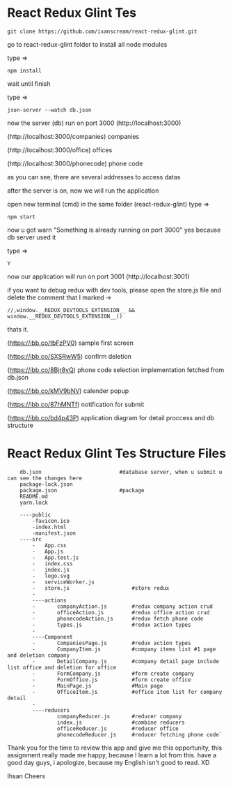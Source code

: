 React Redux Glint Tes
=========================


```
git clone https://github.com/ixanscream/react-redux-glint.git
```


go to react-redux-glint folder to install all node modules

type => 

```
npm install
```

wait until finish

type => 

```
json-server --watch db.json
```

now the server (db) run on port 3000 (http://localhost:3000)

(http://localhost:3000/companies) companies

(http://localhost:3000/office) offices

(http://localhost:3000/phonecode) phone code


as you can see, there are several addresses to access datas

after the server is on, now we will run the application

open new terminal (cmd) in the same folder (react-redux-glint)
type => 

```
npm start
```

now u got warn "Something is already running on port 3000"
yes because db server used it 

type => 

```Y``` 

now our application will run on port 3001  (http://localhost:3001)
 
if you want to debug redux with dev tools, please open the store.js file and delete the comment that I marked
->   
```
//,window.__REDUX_DEVTOOLS_EXTENSION__ && window.__REDUX_DEVTOOLS_EXTENSION__()  
```

thats it.


(https://ibb.co/tbFzPV0) sample first screen

(https://ibb.co/SXSRwW5) confirm deletion

(https://ibb.co/8Bjr8yQ) phone code selection implementation fetched from db.json

(https://ibb.co/kMV9bNV) calender popup

(https://ibb.co/87hMNTf) notification for submit

(https://ibb.co/bd4p43P) application diagram for detail proccess and db structure

React Redux Glint Tes Structure Files
=========================

```
    db.json                         #database server, when u submit u can see the changes here
    package-lock.json
    package.json                    #package
    README.md
    yarn.lock
    
    ----public
        -favicon.ico
        -index.html
        -manifest.json   
    ----src
        -   App.css
        -   App.js
        -   App.test.js
        -   index.css
        -   index.js
        -   logo.svg
        -   serviceWorker.js
        -   store.js                    #store redux
        -   
        ----actions
        -       companyAction.js        #redux company action crud
        -       officeAction.js         #redux office action crud
        -       phonecodeAction.js      #redux fetch phone code
        -       types.js                #redux action types
        -       
        ----Component
        -       CompaniesPage.js        #redux action types
        -       CompanyItem.js          #company items list #1 page and deletion company
        -       DetailCompany.js        #company detail page include list office and deletion for office
        -       FormCompany.js          #form create company
        -       FormOffice.js           #form create office
        -       MainPage.js             #Main page
        -       OfficeItem.js           #office item list for company detail
        -       
        ----reducers    
                companyReducer.js       #reducer company        
                index.js                #combine reducers
                officeReducer.js        #reducer office
                phonecodeReducer.js     #reducer fetching phone code`
```
Thank you for the time to review this app and give me this opportunity, this assignment really made me happy, because I learn a lot from this. have a good day guys, i apologize, because my English isn't good to read. XD

Ihsan
Cheers
